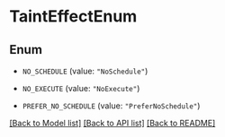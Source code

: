 # TaintEffectEnum

## Enum


* `NO_SCHEDULE` (value: `"NoSchedule"`)

* `NO_EXECUTE` (value: `"NoExecute"`)

* `PREFER_NO_SCHEDULE` (value: `"PreferNoSchedule"`)


[[Back to Model list]](../README.md#documentation-for-models) [[Back to API list]](../README.md#documentation-for-api-endpoints) [[Back to README]](../README.md)



